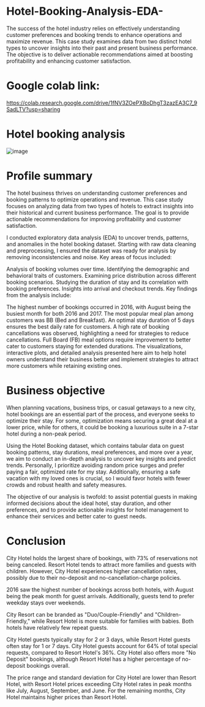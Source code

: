 # Hotel-Booking-Analysis-EDA-

The success of the hotel industry relies on effectively understanding customer preferences and booking trends to enhance operations and maximize revenue. This case study examines data from two distinct hotel types to uncover insights into their past and present business performance. The objective is to deliver actionable recommendations aimed at boosting profitability and enhancing customer satisfaction.

# Google colab link:

https://colab.research.google.com/drive/1fNV3ZOePXBoDhgT3zazEA3C7_9SadLTV?usp=sharing

# Hotel booking analysis

![image](https://github.com/user-attachments/assets/25936078-75cf-467f-b64c-fd9a7d11eb67)

# Profile summary

The hotel business thrives on understanding customer preferences and booking patterns to optimize operations and revenue. This case study focuses on analyzing data from two types of hotels to extract insights into their historical and current business performance. The goal is to provide actionable recommendations for improving profitability and customer satisfaction.

I conducted exploratory data analysis (EDA) to uncover trends, patterns, and anomalies in the hotel booking dataset. Starting with raw data cleaning and preprocessing, I ensured the dataset was ready for analysis by removing inconsistencies and noise. Key areas of focus included:

Analysis of booking volumes over time. Identifying the demographic and behavioral traits of customers. Examining price distribution across different booking scenarios. Studying the duration of stay and its correlation with booking preferences. Insights into arrival and checkout trends. Key findings from the analysis include:

The highest number of bookings occurred in 2016, with August being the busiest month for both 2016 and 2017. The most popular meal plan among customers was BB (Bed and Breakfast). An optimal stay duration of 5 days ensures the best daily rate for customers. A high rate of booking cancellations was observed, highlighting a need for strategies to reduce cancellations. Full Board (FB) meal options require improvement to better cater to customers staying for extended durations. The visualizations, interactive plots, and detailed analysis presented here aim to help hotel owners understand their business better and implement strategies to attract more customers while retaining existing ones.

# Business objective

When planning vacations, business trips, or casual getaways to a new city, hotel bookings are an essential part of the process, and everyone seeks to optimize their stay. For some, optimization means securing a great deal at a lower price, while for others, it could be booking a luxurious suite in a 7-star hotel during a non-peak period.

Using the Hotel Booking dataset, which contains tabular data on guest booking patterns, stay durations, meal preferences, and more over a year, we aim to conduct an in-depth analysis to uncover key insights and predict trends. Personally, I prioritize avoiding random price surges and prefer paying a fair, optimized rate for my stay. Additionally, ensuring a safe vacation with my loved ones is crucial, so I would favor hotels with fewer crowds and robust health and safety measures.

The objective of our analysis is twofold: to assist potential guests in making informed decisions about the ideal hotel, stay duration, and other preferences, and to provide actionable insights for hotel management to enhance their services and better cater to guest needs.

# Conclusion

City Hotel holds the largest share of bookings, with 73% of reservations not being canceled. Resort Hotel tends to attract more families and guests with children. However, City Hotel experiences higher cancellation rates, possibly due to their no-deposit and no-cancellation-charge policies.

2016 saw the highest number of bookings across both hotels, with August being the peak month for guest arrivals. Additionally, guests tend to prefer weekday stays over weekends.

City Resort can be branded as "Duo/Couple-Friendly" and "Children-Friendly," while Resort Hotel is more suitable for families with babies. Both hotels have relatively few repeat guests.

City Hotel guests typically stay for 2 or 3 days, while Resort Hotel guests often stay for 1 or 7 days. City Hotel guests account for 64% of total special requests, compared to Resort Hotel's 36%. City Hotel also offers more "No Deposit" bookings, although Resort Hotel has a higher percentage of no-deposit bookings overall.

The price range and standard deviation for City Hotel are lower than Resort Hotel, with Resort Hotel prices exceeding City Hotel rates in peak months like July, August, September, and June. For the remaining months, City Hotel maintains higher prices than Resort Hotel.

